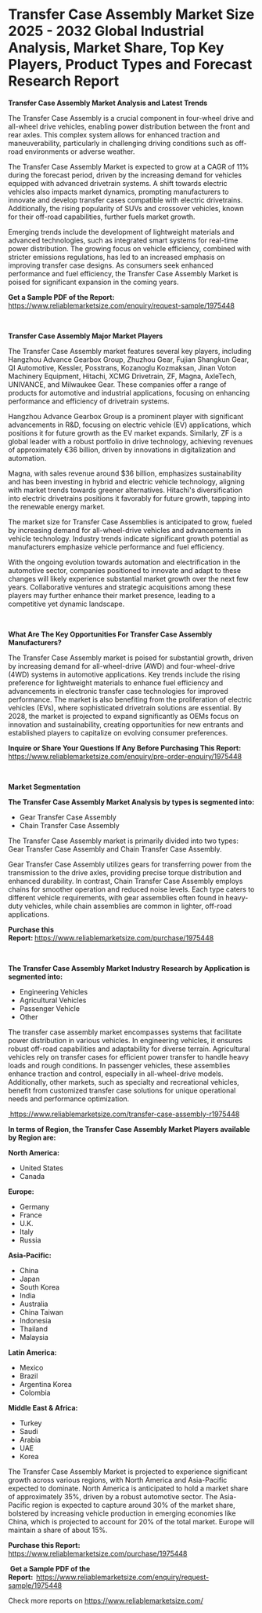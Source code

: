 <p><h1>Transfer Case Assembly Market Size 2025 - 2032 Global Industrial Analysis, Market Share, Top Key Players, Product Types and Forecast Research Report</h1></p><p><strong>Transfer Case Assembly Market Analysis and Latest Trends</strong></p>
<p><p>The Transfer Case Assembly is a crucial component in four-wheel drive and all-wheel drive vehicles, enabling power distribution between the front and rear axles. This complex system allows for enhanced traction and maneuverability, particularly in challenging driving conditions such as off-road environments or adverse weather. </p><p>The Transfer Case Assembly Market is expected to grow at a CAGR of 11% during the forecast period, driven by the increasing demand for vehicles equipped with advanced drivetrain systems. A shift towards electric vehicles also impacts market dynamics, prompting manufacturers to innovate and develop transfer cases compatible with electric drivetrains. Additionally, the rising popularity of SUVs and crossover vehicles, known for their off-road capabilities, further fuels market growth.</p><p>Emerging trends include the development of lightweight materials and advanced technologies, such as integrated smart systems for real-time power distribution. The growing focus on vehicle efficiency, combined with stricter emissions regulations, has led to an increased emphasis on improving transfer case designs. As consumers seek enhanced performance and fuel efficiency, the Transfer Case Assembly Market is poised for significant expansion in the coming years.</p></p>
<p><strong>Get a Sample PDF of the Report:&nbsp;</strong> <a href="https://www.reliablemarketsize.com/enquiry/request-sample/1975448?utm_campaign=2517&utm_medium=2&utm_source=Github&utm_content=ia&utm_term=20022025&utm_id=transfer-case-assembly">https://www.reliablemarketsize.com/enquiry/request-sample/1975448</a></p>
<p>&nbsp;</p>
<p><strong>Transfer Case Assembly Major Market Players</strong></p>
<p><p>The Transfer Case Assembly market features several key players, including Hangzhou Advance Gearbox Group, Zhuzhou Gear, Fujian Shangkun Gear, QI Automotive, Kessler, Posstrans, Kozanoglu Kozmaksan, Jinan Voton Machinery Equipment, Hitachi, XCMG Drivetrain, ZF, Magna, AxleTech, UNIVANCE, and Milwaukee Gear. These companies offer a range of products for automotive and industrial applications, focusing on enhancing performance and efficiency of drivetrain systems.</p><p>Hangzhou Advance Gearbox Group is a prominent player with significant advancements in R&D, focusing on electric vehicle (EV) applications, which positions it for future growth as the EV market expands. Similarly, ZF is a global leader with a robust portfolio in drive technology, achieving revenues of approximately €36 billion, driven by innovations in digitalization and automation.</p><p>Magna, with sales revenue around $36 billion, emphasizes sustainability and has been investing in hybrid and electric vehicle technology, aligning with market trends towards greener alternatives. Hitachi's diversification into electric drivetrains positions it favorably for future growth, tapping into the renewable energy market.</p><p>The market size for Transfer Case Assemblies is anticipated to grow, fueled by increasing demand for all-wheel-drive vehicles and advancements in vehicle technology. Industry trends indicate significant growth potential as manufacturers emphasize vehicle performance and fuel efficiency. </p><p>With the ongoing evolution towards automation and electrification in the automotive sector, companies positioned to innovate and adapt to these changes will likely experience substantial market growth over the next few years. Collaborative ventures and strategic acquisitions among these players may further enhance their market presence, leading to a competitive yet dynamic landscape.</p></p>
<p>&nbsp;</p>
<p><strong>What Are The Key Opportunities For Transfer Case Assembly Manufacturers?</strong></p>
<p><p>The Transfer Case Assembly market is poised for substantial growth, driven by increasing demand for all-wheel-drive (AWD) and four-wheel-drive (4WD) systems in automotive applications. Key trends include the rising preference for lightweight materials to enhance fuel efficiency and advancements in electronic transfer case technologies for improved performance. The market is also benefiting from the proliferation of electric vehicles (EVs), where sophisticated drivetrain solutions are essential. By 2028, the market is projected to expand significantly as OEMs focus on innovation and sustainability, creating opportunities for new entrants and established players to capitalize on evolving consumer preferences.</p></p>
<p><strong>Inquire or Share Your Questions If Any Before Purchasing This Report:</strong> <a href="https://www.reliablemarketsize.com/enquiry/pre-order-enquiry/1975448?utm_campaign=2517&utm_medium=2&utm_source=Github&utm_content=ia&utm_term=20022025&utm_id=transfer-case-assembly">https://www.reliablemarketsize.com/enquiry/pre-order-enquiry/1975448</a></p>
<p>&nbsp;</p>
<p><strong>Market Segmentation</strong></p>
<p><strong>The Transfer Case Assembly Market Analysis by types is segmented into:</strong></p>
<p><ul><li>Gear Transfer Case Assembly</li><li>Chain Transfer Case Assembly</li></ul></p>
<p><p>The Transfer Case Assembly market is primarily divided into two types: Gear Transfer Case Assembly and Chain Transfer Case Assembly. </p><p>Gear Transfer Case Assembly utilizes gears for transferring power from the transmission to the drive axles, providing precise torque distribution and enhanced durability. In contrast, Chain Transfer Case Assembly employs chains for smoother operation and reduced noise levels. Each type caters to different vehicle requirements, with gear assemblies often found in heavy-duty vehicles, while chain assemblies are common in lighter, off-road applications.</p></p>
<p><strong>Purchase this Report:&nbsp;</strong><a href="https://www.reliablemarketsize.com/purchase/1975448?utm_campaign=2517&utm_medium=2&utm_source=Github&utm_content=ia&utm_term=20022025&utm_id=transfer-case-assembly">https://www.reliablemarketsize.com/purchase/1975448</a></p>
<p>&nbsp;</p>
<p><strong>The Transfer Case Assembly Market Industry Research by Application is segmented into:</strong></p>
<p><ul><li>Engineering Vehicles</li><li>Agricultural Vehicles</li><li>Passenger Vehicle</li><li>Other</li></ul></p>
<p><p>The transfer case assembly market encompasses systems that facilitate power distribution in various vehicles. In engineering vehicles, it ensures robust off-road capabilities and adaptability for diverse terrain. Agricultural vehicles rely on transfer cases for efficient power transfer to handle heavy loads and rough conditions. In passenger vehicles, these assemblies enhance traction and control, especially in all-wheel-drive models. Additionally, other markets, such as specialty and recreational vehicles, benefit from customized transfer case solutions for unique operational needs and performance optimization.</p></p>
<p><a href="https://www.reliablemarketsize.com/transfer-case-assembly-r1975448?utm_campaign=2517&utm_medium=2&utm_source=Github&utm_content=ia&utm_term=20022025&utm_id=transfer-case-assembly">&nbsp;https://www.reliablemarketsize.com/transfer-case-assembly-r1975448</a></p>
<p><strong>In terms of Region, the Transfer Case Assembly Market Players available by Region are:</strong></p>
<p>
    <p> <strong> North America: </strong>
        <ul>
            <li>United States</li>
            <li>Canada</li>
        </ul>
        </p> 
    <p> <strong> Europe: </strong>
        <ul>
            <li>Germany</li>
            <li>France</li>
            <li>U.K.</li>
            <li>Italy</li>
            <li>Russia</li>
        </ul>
        </p> 
    <p> <strong> Asia-Pacific: </strong>
        <ul>
            <li>China</li>
            <li>Japan</li>
            <li>South Korea</li>
            <li>India</li>
            <li>Australia</li>
            <li>China Taiwan</li>
            <li>Indonesia</li>
            <li>Thailand</li>
            <li>Malaysia</li>
        </ul>
        </p> 
    <p> <strong> Latin America: </strong>
        <ul>
            <li>Mexico</li>
            <li>Brazil</li>
            <li>Argentina Korea</li>
            <li>Colombia</li>
        </ul>
        </p> 
    <p> <strong> Middle East & Africa: </strong>
        <ul>
            <li>Turkey</li>
            <li>Saudi</li>
            <li>Arabia</li>
            <li>UAE</li>
            <li>Korea</li>
        </ul>
    </p>
    </p>
<p><p>The Transfer Case Assembly Market is projected to experience significant growth across various regions, with North America and Asia-Pacific expected to dominate. North America is anticipated to hold a market share of approximately 35%, driven by a robust automotive sector. The Asia-Pacific region is expected to capture around 30% of the market share, bolstered by increasing vehicle production in emerging economies like China, which is projected to account for 20% of the total market. Europe will maintain a share of about 15%.</p></p>
<p><strong>Purchase this Report: </strong><a href="https://www.reliablemarketsize.com/purchase/1975448?utm_campaign=2517&utm_medium=2&utm_source=Github&utm_content=ia&utm_term=20022025&utm_id=transfer-case-assembly">https://www.reliablemarketsize.com/purchase/1975448</a></p>
<p>&nbsp;<strong>Get a Sample PDF of the Report:&nbsp;&nbsp;</strong><a href="https://www.reliablemarketsize.com/enquiry/request-sample/1975448?utm_campaign=2517&utm_medium=2&utm_source=Github&utm_content=ia&utm_term=20022025&utm_id=transfer-case-assembly">https://www.reliablemarketsize.com/enquiry/request-sample/1975448</a></p>
<p><strong></strong></p>
<p>Check more reports on <a href="https://www.reliablemarketsize.com/?utm_campaign=2517&utm_medium=2&utm_source=Github&utm_content=ia&utm_term=20022025&utm_id=transfer-case-assembly">https://www.reliablemarketsize.com/</a></p>